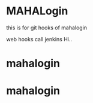 # MAHALogin
this is for git hooks  of mahalogin

web hooks call jenkins
 Hi..



# mahalogin
# mahalogin
